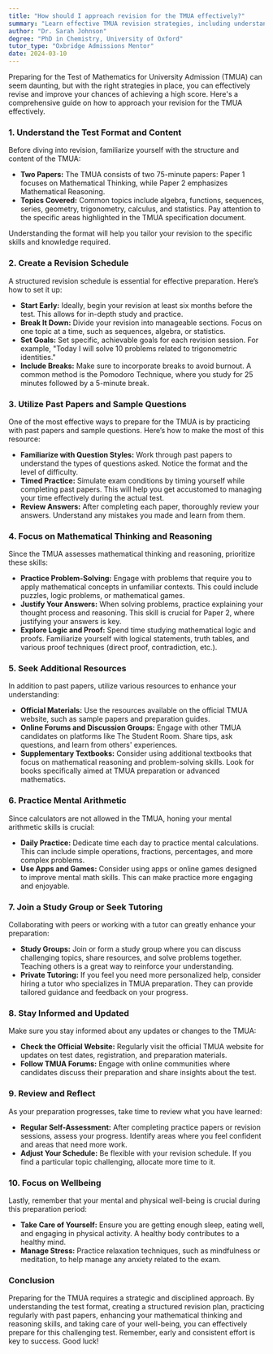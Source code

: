```yaml
---
title: "How should I approach revision for the TMUA effectively?"
summary: "Learn effective TMUA revision strategies, including understanding the test format, key topics, and practicing with past papers for better scores."
author: "Dr. Sarah Johnson"
degree: "PhD in Chemistry, University of Oxford"
tutor_type: "Oxbridge Admissions Mentor"
date: 2024-03-10
---
```


Preparing for the Test of Mathematics for University Admission (TMUA) can seem daunting, but with the right strategies in place, you can effectively revise and improve your chances of achieving a high score. Here's a comprehensive guide on how to approach your revision for the TMUA effectively.

### 1. **Understand the Test Format and Content**

Before diving into revision, familiarize yourself with the structure and content of the TMUA:

- **Two Papers:** The TMUA consists of two 75-minute papers: Paper 1 focuses on Mathematical Thinking, while Paper 2 emphasizes Mathematical Reasoning.
- **Topics Covered:** Common topics include algebra, functions, sequences, series, geometry, trigonometry, calculus, and statistics. Pay attention to the specific areas highlighted in the TMUA specification document.

Understanding the format will help you tailor your revision to the specific skills and knowledge required.

### 2. **Create a Revision Schedule**

A structured revision schedule is essential for effective preparation. Here’s how to set it up:

- **Start Early:** Ideally, begin your revision at least six months before the test. This allows for in-depth study and practice.
- **Break It Down:** Divide your revision into manageable sections. Focus on one topic at a time, such as sequences, algebra, or statistics. 
- **Set Goals:** Set specific, achievable goals for each revision session. For example, "Today I will solve 10 problems related to trigonometric identities."
- **Include Breaks:** Make sure to incorporate breaks to avoid burnout. A common method is the Pomodoro Technique, where you study for 25 minutes followed by a 5-minute break.

### 3. **Utilize Past Papers and Sample Questions**

One of the most effective ways to prepare for the TMUA is by practicing with past papers and sample questions. Here’s how to make the most of this resource:

- **Familiarize with Question Styles:** Work through past papers to understand the types of questions asked. Notice the format and the level of difficulty.
- **Timed Practice:** Simulate exam conditions by timing yourself while completing past papers. This will help you get accustomed to managing your time effectively during the actual test.
- **Review Answers:** After completing each paper, thoroughly review your answers. Understand any mistakes you made and learn from them. 

### 4. **Focus on Mathematical Thinking and Reasoning**

Since the TMUA assesses mathematical thinking and reasoning, prioritize these skills:

- **Practice Problem-Solving:** Engage with problems that require you to apply mathematical concepts in unfamiliar contexts. This could include puzzles, logic problems, or mathematical games.
- **Justify Your Answers:** When solving problems, practice explaining your thought process and reasoning. This skill is crucial for Paper 2, where justifying your answers is key.
- **Explore Logic and Proof:** Spend time studying mathematical logic and proofs. Familiarize yourself with logical statements, truth tables, and various proof techniques (direct proof, contradiction, etc.).

### 5. **Seek Additional Resources**

In addition to past papers, utilize various resources to enhance your understanding:

- **Official Materials:** Use the resources available on the official TMUA website, such as sample papers and preparation guides.
- **Online Forums and Discussion Groups:** Engage with other TMUA candidates on platforms like The Student Room. Share tips, ask questions, and learn from others' experiences.
- **Supplementary Textbooks:** Consider using additional textbooks that focus on mathematical reasoning and problem-solving skills. Look for books specifically aimed at TMUA preparation or advanced mathematics.

### 6. **Practice Mental Arithmetic**

Since calculators are not allowed in the TMUA, honing your mental arithmetic skills is crucial:

- **Daily Practice:** Dedicate time each day to practice mental calculations. This can include simple operations, fractions, percentages, and more complex problems.
- **Use Apps and Games:** Consider using apps or online games designed to improve mental math skills. This can make practice more engaging and enjoyable.

### 7. **Join a Study Group or Seek Tutoring**

Collaborating with peers or working with a tutor can greatly enhance your preparation:

- **Study Groups:** Join or form a study group where you can discuss challenging topics, share resources, and solve problems together. Teaching others is a great way to reinforce your understanding.
- **Private Tutoring:** If you feel you need more personalized help, consider hiring a tutor who specializes in TMUA preparation. They can provide tailored guidance and feedback on your progress.

### 8. **Stay Informed and Updated**

Make sure you stay informed about any updates or changes to the TMUA:

- **Check the Official Website:** Regularly visit the official TMUA website for updates on test dates, registration, and preparation materials.
- **Follow TMUA Forums:** Engage with online communities where candidates discuss their preparation and share insights about the test.

### 9. **Review and Reflect**

As your preparation progresses, take time to review what you have learned:

- **Regular Self-Assessment:** After completing practice papers or revision sessions, assess your progress. Identify areas where you feel confident and areas that need more work.
- **Adjust Your Schedule:** Be flexible with your revision schedule. If you find a particular topic challenging, allocate more time to it.

### 10. **Focus on Wellbeing**

Lastly, remember that your mental and physical well-being is crucial during this preparation period:

- **Take Care of Yourself:** Ensure you are getting enough sleep, eating well, and engaging in physical activity. A healthy body contributes to a healthy mind.
- **Manage Stress:** Practice relaxation techniques, such as mindfulness or meditation, to help manage any anxiety related to the exam.

### Conclusion

Preparing for the TMUA requires a strategic and disciplined approach. By understanding the test format, creating a structured revision plan, practicing regularly with past papers, enhancing your mathematical thinking and reasoning skills, and taking care of your well-being, you can effectively prepare for this challenging test. Remember, early and consistent effort is key to success. Good luck!
    